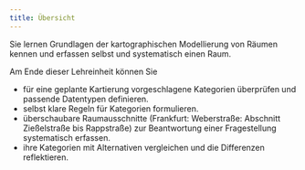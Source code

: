 ```yaml
---
title: Übersicht
---
```


Sie lernen Grundlagen der kartographischen Modellierung von Räumen kennen und erfassen selbst und systematisch einen Raum. 

<!--more-->

Am Ende dieser Lehreinheit können Sie
  * für eine geplante Kartierung vorgeschlagene Kategorien überprüfen und passende Datentypen definieren.
  * selbst klare Regeln für Kategorien formulieren.
  * überschaubare Raumausschnitte (Frankfurt: Weberstraße: Abschnitt Zießelstraße bis Rappstraße) zur Beantwortung einer Fragestellung systematisch erfassen.
  * ihre Kategorien mit Alternativen vergleichen und die Differenzen reflektieren.
